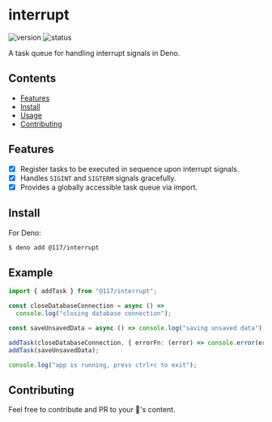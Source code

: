 # interrupt

![version](https://img.shields.io/jsr/v/%40117/interrupt?style=flat-square&color=%23ff51bc&label=version)
![status](https://img.shields.io/github/actions/workflow/status/117/interrupt/deploy.yml?style=flat-square)

A task queue for handling interrupt signals in Deno.

## Contents

- [Features](#features)
- [Install](#install)
- [Usage](#usage)
- [Contributing](#contributing)

## Features

- [x] Register tasks to be executed in sequence upon interrupt signals.
- [x] Handles `SIGINT` and `SIGTERM` signals gracefully.
- [x] Provides a globally accessible task queue via import.

## Install

For Deno:

```sh
$ deno add @117/interrupt
```

## Example

```ts
import { addTask } from "@117/interrupt";

const closeDatabaseConnection = async () =>
  console.log("closing database connection");

const saveUnsavedData = async () => console.log("saving unsaved data");

addTask(closeDatabaseConnection, { errorFn: (error) => console.error(error) });
addTask(saveUnsavedData);

console.log("app is running, press ctrl+c to exit");
```

## Contributing

Feel free to contribute and PR to your 💖's content.
